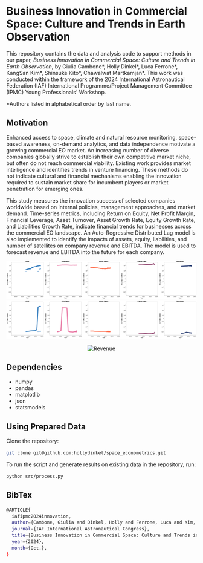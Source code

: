 # Business Innovation in Commercial Space: Culture and Trends in Earth Observation

This repository contains the data and analysis code to support methods in our paper, *Business Innovation in Commercial Space: Culture and Trends in Earth Observation*, by Giulia Cambone*, Holly Dinkel*, Luca Ferrone*, KangSan Kim*, Shinsuke Kito*, Chawalwat Martkamjan*. This work was conducted within the framework of the 2024 International Astronautical Federation (IAF) International Programme/Project Management Committee (IPMC) Young Professionals' Workshop.

*Authors listed in alphabetical order by last name.

## Motivation

Enhanced access to space, climate and natural resource monitoring, space-based awareness, on-demand analytics, and data independence motivate a growing commercial EO market. An increasing number of diverse companies globally strive to establish their own competitive market niche, but often do not reach commercial viability. Existing work provides market intelligence and identifies trends in venture financing. These methods do not indicate cultural and financial mechanisms enabling the innovation required to sustain market share for incumbent players or market penetration for emerging ones.

This study measures the innovation success of selected companies worldwide based on internal policies, management approaches, and market demand. Time-series metrics, including Return on Equity, Net Profit Margin, Financial Leverage, Asset Turnover, Asset Growth Rate, Equity Growth Rate, and Liabilities Growth Rate, indicate financial trends for businesses across the commercial EO landscape. An Auto-Regressive Distributed Lag model is also implemented to identify the impacts of assets, equity, liabilities, and number of satellites on company revenue and EBITDA. The model is used to forecast revenue and EBITDA into the future for each company.

<p align="center">
  <img src="images/revenue_separate.png" width="900" title="Revenue">
  <img src="images/ebitda_separate.png" width="900" title="EBITDA">
</p>

<p align="center">
  <img src="images/ardl_model.png" width="700" title="Revenue">
</p>

## Dependencies

- numpy
- pandas
- matplotlib
- json
- statsmodels

## Using Prepared Data

Clone the repository:

```bash
git clone git@github.com:hollydinkel/space_econometrics.git
```

To run the script and generate results on existing data in the repository, run:

```bash
python src/process.py
```

## BibTex

```bash
@ARTICLE{
  iafipmc2024innovation,
  author={Cambone, Giulia and Dinkel, Holly and Ferrone, Luca and Kim, KangSan and Kito, Shinsuke and Martkamjan, Chawalwat},
  journal={IAF International Astronautical Congress}, 
  title={Business Innovation in Commercial Space: Culture and Trends in Earth Observation}, 
  year={2024},
  month={Oct.},
}
```